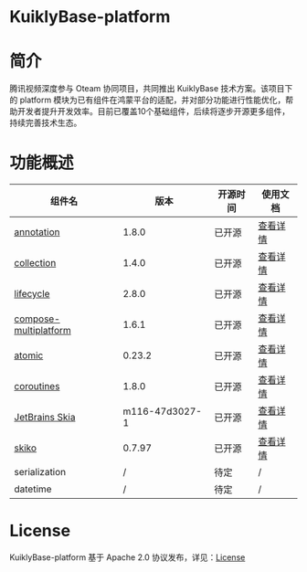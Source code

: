 # KuiklyBase-platform

# 简介
腾讯视频深度参与 Oteam 协同项目，共同推出 KuiklyBase 技术方案。该项目下的 platform 模块为已有组件在鸿蒙平台的适配，并对部分功能进行性能优化，帮助开发者提升开发效率。目前已覆盖10个基础组件，后续将逐步开源更多组件，持续完善技术生态。

# 功能概述
| 组件名 | 版本 | 开源时间 | 使用文档 |
|-------|-------|----|-------|
| [annotation](https://github.com/androidx/androidx) | 1.8.0 | 已开源 | [查看详情](androidx.annotation/README.md) |
| [collection](https://github.com/androidx/androidx) | 1.4.0 | 已开源 | [查看详情](androidx.collection/README.md) |
| [lifecycle](https://github.com/androidx/androidx) | 2.8.0 | 已开源 | [查看详情](androidx.lifecycle/README.md) |
| [compose-multiplatform](https://github.com/JetBrains/compose-multiplatform) | 1.6.1 | 已开源 | [查看详情](compose-multiplatform/README.md) |
| [atomic](https://github.com/Kotlin/kotlinx.atomicfu.git) | 0.23.2 | 已开源 | [查看详情](kotlinx.atomicfu/README.md) |
| [coroutines](https://github.com/Kotlin/kotlinx.coroutines) | 1.8.0 | 已开源 | [查看详情](kotlinx.coroutines/README.md) |
| [JetBrains Skia](https://github.com/JetBrains/skia-pack) | m116-47d3027-1 | 已开源 | [查看详情](skia/README.md)  |
| [skiko](https://github.com/JetBrains/skiko) | 0.7.97 | 已开源 | [查看详情](skiko/README.md) |
| serialization | / | 待定 | / |
| datetime | / | 待定 | / |

# License
KuiklyBase-platform 基于 Apache 2.0 协议发布，详见：[License](License.txt)